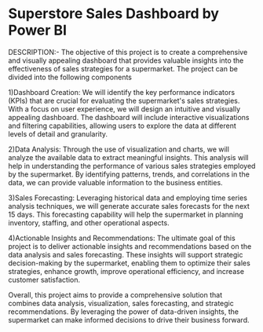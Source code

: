 # Superstore Sales Dashboard by Power BI

DESCRIPTION:-
The objective of this project is to create a comprehensive and visually appealing dashboard that provides valuable insights into the effectiveness of sales strategies for a supermarket. The project can be divided into the following components

1)Dashboard Creation: We will identify the key performance indicators (KPIs) that are crucial for evaluating the supermarket's sales strategies. With a focus on user experience, we will design an intuitive and visually appealing dashboard. The dashboard will include interactive visualizations and filtering capabilities, allowing users to explore the data at different levels of detail and granularity.

2)Data Analysis: Through the use of visualization and charts, we will analyze the available data to extract meaningful insights. This analysis will help in understanding the performance of various sales strategies employed by the supermarket. By identifying patterns, trends, and correlations in the data, we can provide valuable information to the business entities.

3)Sales Forecasting: Leveraging historical data and employing time series analysis techniques, we will generate accurate sales forecasts for the next 15 days. This forecasting capability will help the supermarket in planning inventory, staffing, and other operational aspects.

4)Actionable Insights and Recommendations: The ultimate goal of this project is to deliver actionable insights and recommendations based on the data analysis and sales forecasting. These insights will support strategic decision-making by the supermarket, enabling them to optimize their sales strategies, enhance growth, improve operational efficiency, and increase customer satisfaction.

Overall, this project aims to provide a comprehensive solution that combines data analysis, visualization, sales forecasting, and strategic recommendations. By leveraging the power of data-driven insights, the supermarket can make informed decisions to drive their business forward.
